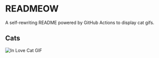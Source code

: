 # READMEOW

A self-rewriting README powered by GitHub Actions to display cat gifs.

## Cats

![In Love Cat GIF](https://media1.giphy.com/media/v1.Y2lkPTlhY2QwMmRhZzhobDRzZHVpN3NhZXV5YXprdTJ3dXB2ZmNyam9zdmkwbnhjZ3AyZiZlcD12MV9naWZzX3NlYXJjaCZjdD1n/MDJ9IbxxvDUQM/200.gif)
